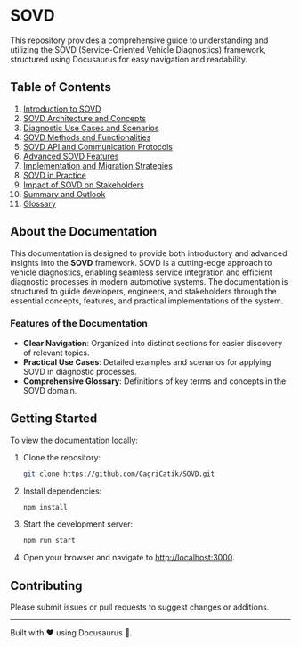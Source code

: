 # SOVD

This repository provides a comprehensive guide to understanding and utilizing the SOVD (Service-Oriented Vehicle Diagnostics) framework, structured using Docusaurus for easy navigation and readability.

## Table of Contents

1. [Introduction to SOVD](docs/introduction-to-sovd.md)
2. [SOVD Architecture and Concepts](docs/architecture-and-concepts.md)
3. [Diagnostic Use Cases and Scenarios](docs/use-cases-and-scenarios.md)
4. [SOVD Methods and Functionalities](docs/methods-and-functionalities.md)
5. [SOVD API and Communication Protocols](docs/api-and-protocols.md)
6. [Advanced SOVD Features](docs/advanced-features.md)
7. [Implementation and Migration Strategies](docs/implementation-and-migration.md)
8. [SOVD in Practice](docs/in-practice.md)
9. [Impact of SOVD on Stakeholders](docs/impact-on-stakeholders.md)
10. [Summary and Outlook](docs/summary-and-outlook.md)
11. [Glossary](docs/glossary.md)

## About the Documentation

This documentation is designed to provide both introductory and advanced insights into the **SOVD** framework. SOVD is a cutting-edge approach to vehicle diagnostics, enabling seamless service integration and efficient diagnostic processes in modern automotive systems. The documentation is structured to guide developers, engineers, and stakeholders through the essential concepts, features, and practical implementations of the system.

### Features of the Documentation

- **Clear Navigation**: Organized into distinct sections for easier discovery of relevant topics.
- **Practical Use Cases**: Detailed examples and scenarios for applying SOVD in diagnostic processes.
- **Comprehensive Glossary**: Definitions of key terms and concepts in the SOVD domain.

## Getting Started

To view the documentation locally:

1. Clone the repository:
   ```bash
   git clone https://github.com/CagriCatik/SOVD.git
   ```

2. Install dependencies:
   ```bash
   npm install
   ```

3. Start the development server:
   ```bash
   npm run start
   ```

4. Open your browser and navigate to [http://localhost:3000](http://localhost:3000).

## Contributing

Please submit issues or pull requests to suggest changes or additions.

---

Built with ❤️ using Docusaurus 🦖.
